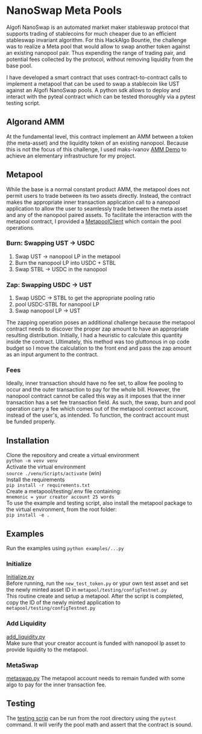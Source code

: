 # NanoSwap Meta Pools
Algofi NanoSwap is an automated market maker stableswap protocol that supports trading of stablecoins for much cheaper due to an efficient stableswap invariant algorithm. For this HackAlgo Bountie, the challenge was to realize a Meta pool that would allow to swap another token against an existing nanopool pair. Thus expending the range of trading pair, and potential fees collected by the protocol, without removing liquidity from the base pool.  

I have developed a smart contract that uses contract-to-contract calls to implement a metapool that can be used to swap a stablecoin like UST against an Algofi NanoSwap pools. A python sdk allows to deploy and interact with the pyteal contract which can be tested thoroughly via a pytest testing script.

## Algorand AMM
At the fundamental level, this contract implement an AMM between a token (the meta-asset) and the liquidity token of an existing nanopool. Because this is not the focus of this challenge, I used maks-ivanov [AMM Demo](https://github.com/maks-ivanov/amm-demo) to achieve an elementary infrastructure for my project. 

## Metapool
While the base is a normal constant product AMM, the metapool does not permit users to trade between its two assets directly. Instead, the contract makes the appropriate inner transaction application call to a nanopool application to allow the user to seamlessly trade between the meta asset and any of the nanopool paired assets. To facilitate the interaction with the metapool contract, I provided a [MetapoolClient](https://github.com/YannLong17/NanoSwap-Meta-Pools/blob/main/metapool/metapoolAMMClient.py) which contain the pool operations.

### Burn: Swapping UST -> USDC
1. Swap UST -> nanopool LP in the metapool  
2. Burn the nanopool LP into USDC + STBL  
3. Swap STBL -> USDC in the nanopool  

### Zap: Swapping USDC -> UST
1. Swap USDC -> STBL to get the appropriate pooling ratio  
2. pool USDC-STBL for nanopool LP  
3. Swap nanopool LP -> UST  

The zapping operation poses an additional challenge because the metapool contract needs to discover the proper zap amount to have an appropriate resulting distribution. Initially, I had a heuristic to calculate this quantity inside the contract. Ultimately, this method was too gluttonous in op code budget so I move the calculation to the front end and pass the zap amount as an input argument to the contract.

### Fees
Ideally, inner transaction should have no fee set, to allow fee pooling to occur and the outer transaction to pay for the whole bill. However, the nanopool contract cannot be called this way as it imposes that the inner transaction has a set fee transaction field. As such, the swap, burn and pool operation carry a fee which comes out of the metapool contract account, instead of the user's, as intended. To function, the contract account must be funded properly.

## Installation
Clone the repository and create a virtual environment  
`python -m venv venv`  
Activate the virtual environment  
`source ./venv/Scripts/activate` (win)  
Install the requirements  
`pip install -r requirements.txt`  
Create a metapool/testing/.env file containing:  
`mnemonic = your creator account 25 words`  
To use the example and testing script, also install the metapool package to the virtual environment, from the root folder:  
`pip install -e .`  

## Examples
Run the examples using `python examples/...py`
### Initialize
[Initialize.py](https://github.com/YannLong17/NanoSwap-Meta-Pools/blob/main/examples/Initialize.py)  
Before running, run the `new_test_token.py` or ypur own test asset and set the newly minted asset ID in `metapool/testing/configTestnet.py`  
This routine create and setup a metapool. After the script is completed, copy the ID of the newly minted application to `metapool/testing/configTestnet.py`  

### Add Liquidity
[add_liquidity.py](https://github.com/YannLong17/NanoSwap-Meta-Pools/blob/main/examples/add_liquidity.py)  
Make sure that your creator account is funded with nanopool lp asset to provide liquidity to the metapool.

### MetaSwap
[metaswap.py](https://github.com/YannLong17/NanoSwap-Meta-Pools/blob/main/examples/metaswap.py) 
The metapool account needs to remain funded with some algo to pay for the inner transaction fee.

## Testing
The [testing scrip](https://github.com/YannLong17/NanoSwap-Meta-Pools/blob/main/metapool/testing/test_operations.py) can be run from the root directory using the `pytest` command. It will verify the pool math and assert that the contract is sound.